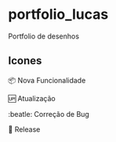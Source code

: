 # portfolio_lucas
Portfolio de desenhos

## Icones

:package: Nova Funcionalidade

:up: Atualização

:beatle: Correção de Bug

:checkered_flag: Release
